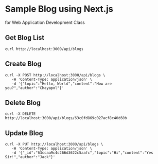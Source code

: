 # Sample Blog using Next.js

for Web Application Development Class


## Get Blog List
```
curl http://localhost:3000/api/blogs
```

## Create Blog
```
curl -X POST http://localhost:3000/api/blogs \
   -H 'Content-Type: application/json' \
   -d '{"topic":"Hello, World","content":"How are you?","author":"Chayapol"}'
```

## Delete Blog
```
curl -X DELETE http://localhost:3000/api/blogs/63c0fd869c027acf8c40d60b
```

## Update Blog
```
curl -X PUT http://localhost:3000/api/blogs \
   -H 'Content-Type: application/json' \
   -d '{"_id":"63ccaa9c4c266d3622c5aafc","topic":"Hi","content":"Yes Sir!","author":"Jack"}'
```

